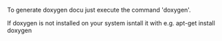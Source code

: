 To generate doxygen docu just execute the command 'doxygen'.

If doxygen is not installed on your system isntall it with e.g. apt-get install doxygen
